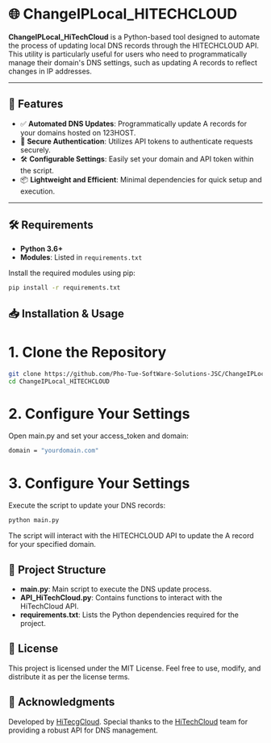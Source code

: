 # 🌐 ChangeIPLocal_HITECHCLOUD

**ChangeIPLocal_HiTechCloud** is a Python-based tool designed to automate the process of updating local DNS records through the HITECHCLOUD API. This utility is particularly useful for users who need to programmatically manage their domain's DNS settings, such as updating A records to reflect changes in IP addresses.

---

## 🚀 Features

- ✅ **Automated DNS Updates**: Programmatically update A records for your domains hosted on 123HOST.
- 🔐 **Secure Authentication**: Utilizes API tokens to authenticate requests securely.
- 🛠️ **Configurable Settings**: Easily set your domain and API token within the script.
- 📦 **Lightweight and Efficient**: Minimal dependencies for quick setup and execution.

---

## 🛠️ Requirements

- **Python 3.6+**
- **Modules**: Listed in `requirements.txt`

Install the required modules using pip:

```bash
pip install -r requirements.txt
```

## 📥 Installation & Usage
# 1. Clone the Repository
```bash
git clone https://github.com/Pho-Tue-SoftWare-Solutions-JSC/ChangeIPLocal_HiTechCloud.git
cd ChangeIPLocal_HITECHCLOUD
```
# 2. Configure Your Settings
Open main.py and set your access_token and domain:
```bash
domain = "yourdomain.com"
```
# 3. Configure Your Settings
Execute the script to update your DNS records:
```bash
python main.py
```
The script will interact with the HITECHCLOUD API to update the A record for your specified domain.

## 📂 Project Structure
- **main.py**: Main script to execute the DNS update process.
- **API_HiTechCloud.py**: Contains functions to interact with the HiTechCloud API.
- **requirements.txt**: Lists the Python dependencies required for the project.

## 📄 License
This project is licensed under the MIT License. Feel free to use, modify, and distribute it as per the license terms.

## 🙌 Acknowledgments
Developed by [HiTecgCloud](https://github.com/Pho-Tue-SoftWare-Solutions-JSC). Special thanks to the [HiTechCloud](https://hitechcloud.vn/) team for providing a robust API for DNS management.
